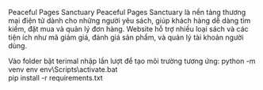 Peaceful Pages Sanctuary
Peaceful Pages Sanctuary là nền tảng thương mại điện tử dành cho những người yêu sách, giúp khách hàng dễ dàng tìm kiếm, đặt mua và quản lý đơn hàng. Website hỗ trợ nhiều loại sách và các tiện ích như mã giảm giá, đánh giá sản phẩm, và quản lý tài khoản người dùng.

Vào folder bật terimal nhập lần lượt để tạo môi trường tương ứng: 
python -m venv env
 env\Scripts\activate.bat  
 pip install -r requirements.txt
